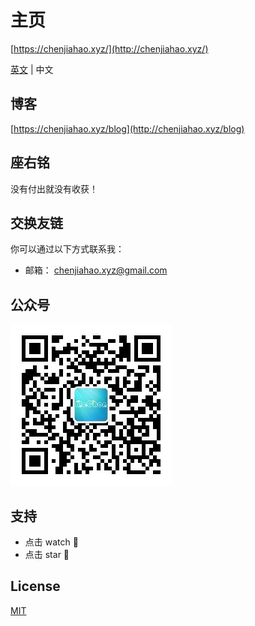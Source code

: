 # 主页

[https://chenjiahao.xyz/](http://chenjiahao.xyz/)

[英文](README.md) | 中文

## 博客

[https://chenjiahao.xyz/blog](http://chenjiahao.xyz/blog)

## 座右铭

没有付出就没有收获！

## 交换友链

你可以通过以下方式联系我：

- 邮箱： chenjiahao.xyz@gmail.com

## 公众号

![微信公众号 - 前端成长记](official-account.jpg)

## 支持

- 点击 watch :eyes:
- 点击 star :star2:

## License

[MIT](LICENSE)
